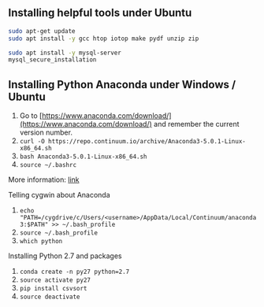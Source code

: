 

## Installing helpful tools under Ubuntu

```bash
sudo apt-get update
sudo apt install -y gcc htop iotop make pydf unzip zip
```
```bash
sudo apt install -y mysql-server
mysql_secure_installation
```

## Installing Python Anaconda under Windows / Ubuntu

1. Go to [https://www.anaconda.com/download/](https://www.anaconda.com/download/) and remember the current version number.
2. `curl -O https://repo.continuum.io/archive/Anaconda3-5.0.1-Linux-x86_64.sh`
3. `bash Anaconda3-5.0.1-Linux-x86_64.sh`
4. `source ~/.bashrc`

More information: [link](https://www.digitalocean.com/community/tutorials/how-to-install-the-anaconda-python-distribution-on-ubuntu-16-04)

Telling cygwin about Anaconda
1. `echo "PATH=/cygdrive/c/Users/<username>/AppData/Local/Continuum/anaconda3:$PATH" >> ~/.bash_profile`
2. `source ~/.bash_profile`
3. `which python`

Installing Python 2.7 and packages
1. `conda create -n py27 python=2.7`
2. `source activate py27`
3. `pip install csvsort`
4. `source deactivate`
